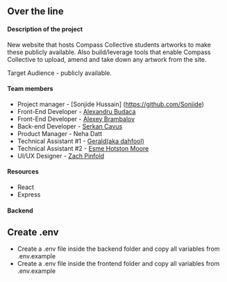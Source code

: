## Over the line

#### Description of the project

New website that hosts Compass Collective students artworks to make these publicly available. Also build/leverage tools that enable Compass Collective to upload, amend and take down any artwork from the site.

Target Audience - publicly available.

#### Team members

- Project manager - [Sonjide Hussain] (https://github.com/Sonjide)
- Front-End Developer - [Alexandru Budaca](https://github.com/AlexandruBudaca)
- Front-End Developer - [Alexey Brambalov](https://github.com/AlexeyBrambalov)
- Back-end Developer - [Serkan Cavus](https://github.com/SCavus)
- Product Manager - Neha Datt
- Technical Assistant #1 - [Gerald(aka dahfool)](https://github.com/dahfool)
- Technical Assistant #2 - [Esme Hotston Moore](https://github.com/esmehm)
- UI/UX Designer - [Zach Pinfold](https://github.com/ZachPinfold)

#### Resources

- React
- Express

#### Backend

## Create .env

- Create a .env file inside the backend folder and copy all variables from .env.example
- Create a .env file inside the frontend folder and copy all variables from .env.example
